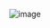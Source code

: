 ![image](https://user-images.githubusercontent.com/59744515/193131907-0e60adce-c3e2-434b-ab56-21610bc626ef.png)
